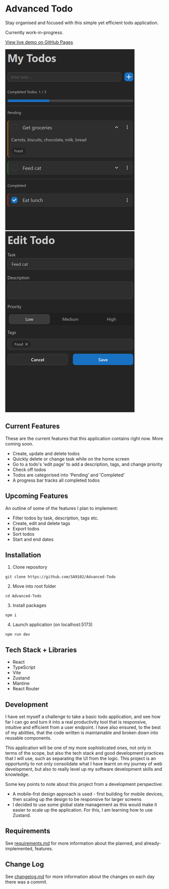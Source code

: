 # Advanced Todo

Stay organised and focused with this simple yet efficient todo application.

Currently work-in-progress.

[View live demo on GitHub Pages](https://sa9102.github.io/Advanced-Todo/)

![Main page showing the list of pending and completed todo, as well as an input for todos, and a progress bar](./public/preview1.png)
![Edit page showing fields where you can edit the todo task, description, priority and tags](./public/preview2.png)

## Current Features

These are the current features that this application contains right now. More coming soon.

- Create, update and delete todos
- Quickly delete or change task while on the home screen
- Go to a todo's 'edit page' to add a description, tags, and change priority
- Check off todos
- Todos are categorised into 'Pending' and 'Completed'
- A progress bar tracks all completed todos

## Upcoming Features

An outline of some of the features I plan to implement:

- Filter todos by task, description, tags etc.
- Create, edit and delete tags
- Export todos
- Sort todos
- Start and end dates

## Installation

1. Clone repository

```
git clone https://github.com/SA9102/Advanced-Todo
```

2. Move into root folder

```
cd Advanced-Todo
```

3. Install packages

```
npm i
```

4. Launch application (on localhost:5173)

```
npm run dev
```

## Tech Stack + Libraries

- React
- TypeScript
- Vite
- Zustand
- Mantine
- React Router

## Development

I have set myself a challenge to take a basic todo application, and see how far I can go and turn it into a real productivity tool that is responsive, intuitive and efficient from a user endpoint. I have also ensured, to the best of my abilities, that the code written is maintainable and broken down into reusable components.

This application will be one of my more sophisticated ones, not only in terms of the scope, but also the tech stack and good development practices that I will use, such as separating the UI from the logic. This project is an opportunity to not only consolidate what I have learnt on my journey of web development, but also to really level up my software development skills and knowledge.

Some key points to note about this project from a development perspective:

- A mobile-frst design approach is used - first building for mobile devices, then scaling up the design to be responsive for larger screens
- I decided to use some global state management as this would make it easier to scale up the application. For this, I am learning how to use Zustand.

## Requirements

See [requirements.md](requirements.md) for more information about the planned, and already-implemented, features.

## Change Log

See [changelog.md](changelog.md) for more information about the changes on each day there was a commit.
